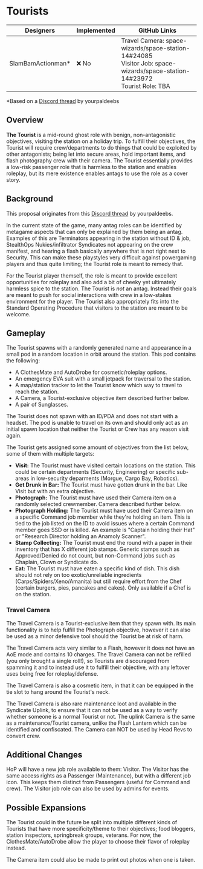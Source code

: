 # Tourists

| Designers | Implemented | GitHub Links |
|---|---|---|
| SlamBamActionman* | :x: No | Travel Camera: space-wizards/space-station-14#24085<br>Visitor Job: space-wizards/space-station-14#23972<br>Tourist Role: TBA|

*Based on a [Discord thread](https://discord.com/channels/310555209753690112/1193309894879744151) by yourpaldeebs

## Overview

**The Tourist** is a mid-round ghost role with benign, non-antagonistic objectives, visiting the station on a holiday trip. To fulfill their objectives, the Tourist will require crew/departments to do things that could be exploited by other antagonists; being let into secure areas, hold important items, and flash photography crew with their camera. The Tourist essentially provides a low-risk passenger role that is harmless to the station and enables roleplay, but its mere existence enables antags to use the role as a cover story.

## Background

This proposal originates from this [Discord thread](https://discord.com/channels/310555209753690112/1193309894879744151) by yourpaldeebs.

In the current state of the game, many antag roles can be identified by metagame aspects that can only be explained by them being an antag. Examples of this are Terminators appearing in the station without ID & job, StealthOps Nukies/infiltrator Syndicates not appearing on the crew manifest, and hearing a flash basically anywhere that is not right next to Security. This can make these playstyles very difficult against powergaming players and thus quite limiting; the Tourist role is meant to remedy that.

For the Tourist player themself, the role is meant to provide excellent opportunities for roleplay and also add a bit of cheeky yet ultimately harmless spice to the station. The Tourist is *not* an antag. Instead their goals are meant to push for social interactions with crew in a low-stakes environment for the player. The Tourist also appropriately fits into the Standard Operating Procedure that visitors to the station are meant to be welcome.

## Gameplay

The Tourist spawns with a randomly generated name and appearance in a small pod in a random location in orbit around the station. 
This pod contains the following:
- A ClothesMate and AutoDrobe for cosmetic/roleplay options.
- An emergency EVA suit with a small jetpack for traversal to the station.
- A map/station tracker to let the Tourist know which way to travel to reach the station.
- A Camera, a Tourist-exclusive objective item described further below.
- A pair of Sunglasses.

The Tourist does not spawn with an ID/PDA and does not start with a headset. The pod is unable to travel on its own and should only act as an initial spawn location that neither the Tourist or Crew has any reason visit again.

The Tourist gets assigned some amount of objectives from the list below, some of them with multiple targets:

- **Visit:** The Tourist must have visited certain locations on the station. This could be certain departments (Security, Engineering) or specific sub-areas in low-security deparments (Morgue, Cargo Bay, Robotics).
- **Get Drunk in Bar:** The Tourist must have gotten drunk in the bar. Like Visit but with an extra objective.
- **Photograph:** The Tourist must have used their Camera item on a randomly selected crewmember. Camera described further below.
- **Photograph Holding:** The Tourist must have used their Camera item on a specific Command job member while they're holding an item. This is tied to the job listed on the ID to avoid issues where a certain Command member goes SSD or is killed. An example is "Captain holding their Hat" or "Research Director holding an Anamoly Scanner".
- **Stamp Collecting:** The Tourist must end the round with a paper in their inventory that has X different job stamps. Generic stamps such as Approved/Denied do not count, but non-Command jobs such as Chaplain, Clown or Syndicate do.
- **Eat:** The Tourist must have eaten a specific kind of dish. This dish should not rely on too exotic/unreliable ingredients (Carps/Spiders/Xeno/Amanita) but still require effort from the Chef (certain burgers, pies, pancakes and cakes). Only available if a Chef is on the station.

### Travel Camera

The Travel Camera is a Tourist-exclusive item that they spawn with. Its main functionality is to help fulfill the Photograph objective, however it can also be used as a minor defensive tool should the Tourist be at risk of harm. 

The Travel Camera acts very similar to a Flash, however it does not have an AoE mode and contains 10 charges. The Travel Camera can not be refilled (you only brought a single roll!), so Tourists are discouraged from spamming it and to instead use it to fulfill their objective, with any leftover uses being free for roleplay/defense.

The Travel Camera is also a cosmetic item, in that it can be equipped in the tie slot to hang around the Tourist's neck.

The Travel Camera is also rare maintenance loot and available in the Syndicate Uplink, to ensure that it can not be used as a way to verify whether someone is a normal Tourist or not. The uplink Camera is the same as a maintenance/Tourist camera, unlike the Flash Lantern which can be identified and confiscated. The Camera can NOT be used by Head Revs to convert crew.

## Additional Changes

HoP will have a new job role available to them: Visitor. The Visitor has the same access rights as a Passenger (Maintenance), but with a different job icon. This keeps them distinct from Passengers (useful for Command and crew). The Visitor job role can also be used by admins for events.

## Possible Expansions

The Tourist could in the future be split into multiple different kinds of Tourists that have more specificity/theme to their objectives; food bloggers, station inspectors, springbreak groups, veterans. For now, the ClothesMate/AutoDrobe allow the player to choose their flavor of roleplay instead.

The Camera item could also be made to print out photos when one is taken. 
